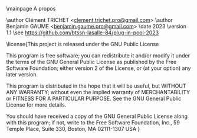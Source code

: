 \mainpage A propos

\author Clément TRICHET <<clement.trichet.pro@gmail.com>>
\author Benjamin GAUME <<benjamin.gaume.pro@gmail.com>>
\date 2023
\version 1.1
\see https://github.com/btssn-lasalle-84/plug-in-pool-2023


\license{This project is released under the GNU Public License

This program is free software; you can redistribute it and/or modify
it under the terms of the GNU General Public License as published by
the Free Software Foundation; either version 2 of the License, or
(at your option) any later version.

This program is distributed in the hope that it will be useful,
but WITHOUT ANY WARRANTY; without even the implied warranty of
MERCHANTABILITY or FITNESS FOR A PARTICULAR PURPOSE. See the
GNU General Public License for more details.

You should have received a copy of the GNU General Public License
along with this program; if not, write to the Free Software
Foundation, Inc., 59 Temple Place, Suite 330, Boston, MA 02111-1307 USA
}
